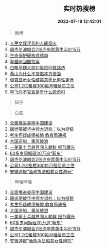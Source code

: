 <div align="center"><h2>实时热搜榜</h2><h4>2023-07-19 12:42:01</h4></div>

> 微博  

1. [人民文娱评我的人间烟火](https://s.weibo.com/weibo?q=%23%E4%BA%BA%E6%B0%91%E6%96%87%E5%A8%B1%E8%AF%84%E6%88%91%E7%9A%84%E4%BA%BA%E9%97%B4%E7%83%9F%E7%81%AB%23&t=31&band_rank=1&Refer=top)<br />
2. [周杰伦演唱会2张连座票黄牛叫价15万](https://s.weibo.com/weibo?q=%23%E5%91%A8%E6%9D%B0%E4%BC%A6%E6%BC%94%E5%94%B1%E4%BC%9A2%E5%BC%A0%E8%BF%9E%E5%BA%A7%E7%A5%A8%E9%BB%84%E7%89%9B%E5%8F%AB%E4%BB%B715%E4%B8%87%23&t=31&band_rank=2&Refer=top)<br />
3. [生态保护硬核成绩单](https://s.weibo.com/weibo?q=%23%E7%94%9F%E6%80%81%E4%BF%9D%E6%8A%A4%E7%A1%AC%E6%A0%B8%E6%88%90%E7%BB%A9%E5%8D%95%23&t=31&band_rank=3&Refer=top)<br />
4. [郭启刚回国投案](https://s.weibo.com/weibo?q=%23%E9%83%AD%E5%90%AF%E5%88%9A%E5%9B%9E%E5%9B%BD%E6%8A%95%E6%A1%88%23&t=31&band_rank=4&Refer=top)<br />
5. [白敬亭魏大勋刘昊然同框路透](https://s.weibo.com/weibo?q=%23%E7%99%BD%E6%95%AC%E4%BA%AD%E9%AD%8F%E5%A4%A7%E5%8B%8B%E5%88%98%E6%98%8A%E7%84%B6%E5%90%8C%E6%A1%86%E8%B7%AF%E9%80%8F%23&t=31&band_rank=5&Refer=top)<br />
6. [黄山为什么不提倡冲方便面](https://s.weibo.com/weibo?q=%23%E9%BB%84%E5%B1%B1%E4%B8%BA%E4%BB%80%E4%B9%88%E4%B8%8D%E6%8F%90%E5%80%A1%E5%86%B2%E6%96%B9%E4%BE%BF%E9%9D%A2%23&t=31&band_rank=6&Refer=top)<br />
7. [调查显示女性结婚意愿比男性更低](https://s.weibo.com/weibo?q=%23%E8%B0%83%E6%9F%A5%E6%98%BE%E7%A4%BA%E5%A5%B3%E6%80%A7%E7%BB%93%E5%A9%9A%E6%84%8F%E6%84%BF%E6%AF%94%E7%94%B7%E6%80%A7%E6%9B%B4%E4%BD%8E%23&t=31&band_rank=7&Refer=top)<br />
8. [公司1.2亿租楼300每月租给员工住](https://s.weibo.com/weibo?q=%23%E5%85%AC%E5%8F%B81.2%E4%BA%BF%E7%A7%9F%E6%A5%BC300%E6%AF%8F%E6%9C%88%E7%A7%9F%E7%BB%99%E5%91%98%E5%B7%A5%E4%BD%8F%23&t=31&band_rank=8&Refer=top)<br />
9. [李飞你不官宣是有什么顾虑吗](https://s.weibo.com/weibo?q=%23%E6%9D%8E%E9%A3%9E%E4%BD%A0%E4%B8%8D%E5%AE%98%E5%AE%A3%E6%98%AF%E6%9C%89%E4%BB%80%E4%B9%88%E9%A1%BE%E8%99%91%E5%90%97%23&t=31&band_rank=9&Refer=top)<br />

> 知乎  


> 百度  

1. [全面推进美丽中国建设](https://www.baidu.com/s?wd=%E5%85%A8%E9%9D%A2%E6%8E%A8%E8%BF%9B%E7%BE%8E%E4%B8%BD%E4%B8%AD%E5%9B%BD%E5%BB%BA%E8%AE%BE&sa=fyb_news&rsv_dl=fyb_news)<br />
2. [唐尚珺被华中师大退档：以为挺稳](https://www.baidu.com/s?wd=%E5%94%90%E5%B0%9A%E7%8F%BA%E8%A2%AB%E5%8D%8E%E4%B8%AD%E5%B8%88%E5%A4%A7%E9%80%80%E6%A1%A3%EF%BC%9A%E4%BB%A5%E4%B8%BA%E6%8C%BA%E7%A8%B3&sa=fyb_news&rsv_dl=fyb_news)<br />
3. [考生怀疑成绩被偷 教育局通报](https://www.baidu.com/s?wd=%E8%80%83%E7%94%9F%E6%80%80%E7%96%91%E6%88%90%E7%BB%A9%E8%A2%AB%E5%81%B7+%E6%95%99%E8%82%B2%E5%B1%80%E9%80%9A%E6%8A%A5&sa=fyb_news&rsv_dl=fyb_news)<br />
4. [大国造船，乘风破浪](https://www.baidu.com/s?wd=%E5%A4%A7%E5%9B%BD%E9%80%A0%E8%88%B9%EF%BC%8C%E4%B9%98%E9%A3%8E%E7%A0%B4%E6%B5%AA&sa=fyb_news&rsv_dl=fyb_news)<br />
5. [一美军士兵越界闯入朝鲜 细节曝光](https://www.baidu.com/s?wd=%E4%B8%80%E7%BE%8E%E5%86%9B%E5%A3%AB%E5%85%B5%E8%B6%8A%E7%95%8C%E9%97%AF%E5%85%A5%E6%9C%9D%E9%B2%9C+%E7%BB%86%E8%8A%82%E6%9B%9D%E5%85%89&sa=fyb_news&rsv_dl=fyb_news)<br />
6. [60多岁阿姨砸20万追“靳东”](https://www.baidu.com/s?wd=60%E5%A4%9A%E5%B2%81%E9%98%BF%E5%A7%A8%E7%A0%B820%E4%B8%87%E8%BF%BD%E2%80%9C%E9%9D%B3%E4%B8%9C%E2%80%9D&sa=fyb_news&rsv_dl=fyb_news)<br />
7. [周杰伦演唱会2张连座票黄牛叫价15万](https://www.baidu.com/s?wd=%E5%91%A8%E6%9D%B0%E4%BC%A6%E6%BC%94%E5%94%B1%E4%BC%9A2%E5%BC%A0%E8%BF%9E%E5%BA%A7%E7%A5%A8%E9%BB%84%E7%89%9B%E5%8F%AB%E4%BB%B715%E4%B8%87&sa=fyb_news&rsv_dl=fyb_news)<br />
8. [公司1.2亿租楼300每月租给员工住](https://www.baidu.com/s?wd=%E5%85%AC%E5%8F%B81.2%E4%BA%BF%E7%A7%9F%E6%A5%BC300%E6%AF%8F%E6%9C%88%E7%A7%9F%E7%BB%99%E5%91%98%E5%B7%A5%E4%BD%8F&sa=fyb_news&rsv_dl=fyb_news)<br />
9. [安徽通报“渔政执法船载女性游玩”](https://www.baidu.com/s?wd=%E5%AE%89%E5%BE%BD%E9%80%9A%E6%8A%A5%E2%80%9C%E6%B8%94%E6%94%BF%E6%89%A7%E6%B3%95%E8%88%B9%E8%BD%BD%E5%A5%B3%E6%80%A7%E6%B8%B8%E7%8E%A9%E2%80%9D&sa=fyb_news&rsv_dl=fyb_news)<br />

> 哔哩哔哩  

1. [全面推进美丽中国建设](https://www.baidu.com/s?wd=%E5%85%A8%E9%9D%A2%E6%8E%A8%E8%BF%9B%E7%BE%8E%E4%B8%BD%E4%B8%AD%E5%9B%BD%E5%BB%BA%E8%AE%BE&sa=fyb_news&rsv_dl=fyb_news)<br />
2. [唐尚珺被华中师大退档：以为挺稳](https://www.baidu.com/s?wd=%E5%94%90%E5%B0%9A%E7%8F%BA%E8%A2%AB%E5%8D%8E%E4%B8%AD%E5%B8%88%E5%A4%A7%E9%80%80%E6%A1%A3%EF%BC%9A%E4%BB%A5%E4%B8%BA%E6%8C%BA%E7%A8%B3&sa=fyb_news&rsv_dl=fyb_news)<br />
3. [考生怀疑成绩被偷 教育局通报](https://www.baidu.com/s?wd=%E8%80%83%E7%94%9F%E6%80%80%E7%96%91%E6%88%90%E7%BB%A9%E8%A2%AB%E5%81%B7+%E6%95%99%E8%82%B2%E5%B1%80%E9%80%9A%E6%8A%A5&sa=fyb_news&rsv_dl=fyb_news)<br />
4. [大国造船，乘风破浪](https://www.baidu.com/s?wd=%E5%A4%A7%E5%9B%BD%E9%80%A0%E8%88%B9%EF%BC%8C%E4%B9%98%E9%A3%8E%E7%A0%B4%E6%B5%AA&sa=fyb_news&rsv_dl=fyb_news)<br />
5. [一美军士兵越界闯入朝鲜 细节曝光](https://www.baidu.com/s?wd=%E4%B8%80%E7%BE%8E%E5%86%9B%E5%A3%AB%E5%85%B5%E8%B6%8A%E7%95%8C%E9%97%AF%E5%85%A5%E6%9C%9D%E9%B2%9C+%E7%BB%86%E8%8A%82%E6%9B%9D%E5%85%89&sa=fyb_news&rsv_dl=fyb_news)<br />
6. [60多岁阿姨砸20万追“靳东”](https://www.baidu.com/s?wd=60%E5%A4%9A%E5%B2%81%E9%98%BF%E5%A7%A8%E7%A0%B820%E4%B8%87%E8%BF%BD%E2%80%9C%E9%9D%B3%E4%B8%9C%E2%80%9D&sa=fyb_news&rsv_dl=fyb_news)<br />
7. [周杰伦演唱会2张连座票黄牛叫价15万](https://www.baidu.com/s?wd=%E5%91%A8%E6%9D%B0%E4%BC%A6%E6%BC%94%E5%94%B1%E4%BC%9A2%E5%BC%A0%E8%BF%9E%E5%BA%A7%E7%A5%A8%E9%BB%84%E7%89%9B%E5%8F%AB%E4%BB%B715%E4%B8%87&sa=fyb_news&rsv_dl=fyb_news)<br />
8. [公司1.2亿租楼300每月租给员工住](https://www.baidu.com/s?wd=%E5%85%AC%E5%8F%B81.2%E4%BA%BF%E7%A7%9F%E6%A5%BC300%E6%AF%8F%E6%9C%88%E7%A7%9F%E7%BB%99%E5%91%98%E5%B7%A5%E4%BD%8F&sa=fyb_news&rsv_dl=fyb_news)<br />
9. [安徽通报“渔政执法船载女性游玩”](https://www.baidu.com/s?wd=%E5%AE%89%E5%BE%BD%E9%80%9A%E6%8A%A5%E2%80%9C%E6%B8%94%E6%94%BF%E6%89%A7%E6%B3%95%E8%88%B9%E8%BD%BD%E5%A5%B3%E6%80%A7%E6%B8%B8%E7%8E%A9%E2%80%9D&sa=fyb_news&rsv_dl=fyb_news)<br />
